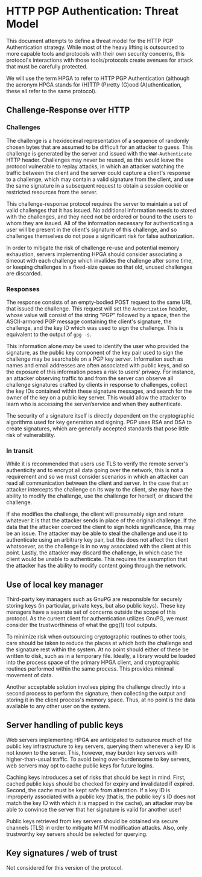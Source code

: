 # HTTP PGP Authentication: Threat Model

This document attempts to define a threat model for the HTTP PGP Authentication
strategy. While most of the heavy lifting is outsourced to more capable tools
and protocols with their own security concerns, this protocol's interactions
with those tools/protocols create avenues for attack that must be carefully
protected.

We will use the term HPGA to refer to HTTP PGP Authentication (although the
acronym HPGA stands for (H)TTP (P)retty (G)ood (A)uthentication, these all
refer to the same protocol).

## Challenge-Response over HTTP

### Challenges

The challenge is a hexidecimal representation of a sequence of randomly chosen
bytes that are assumed to be difficult for an attacker to guess. This challenge
is generated by the server and issued with the `WWW-Authenticate` HTTP header.
Challenges may never be reused, as this would leave the protocol vulnerable to
replay attacks, in which an attacker watching the traffic between the client
and the server could capture a client's response to a challenge, which may
contain a valid signature from the client, and use the same signature in a
subsequent request to obtain a session cookie or restricted resources from the
server.

This challenge-response protocol requires the server to maintain a set of
valid challenges that it has issued. No additional information needs to stored
with the challenges, and they need not be ordered or bound to the users to whom
they are issued. All of the information necessary for authenticating a user
will be present in the client's signature of this challenge, and so challenges
themselves do not pose a significant risk for false authorization.

In order to mitigate the risk of challenge re-use and potential memory
exhaustion, servers implementing HPGA should consider associating a timeout
with each challenge which invalides the challenge after some time, or keeping
challenges in a fixed-size queue so that old, unused challenges are discarded.

### Responses

The response consists of an empty-bodied POST request to the same URL that
issued the challenge. This request will set the `Authorization` header, whose
value will consist of the string "PGP" followed by a space, then the
ASCII-armored PGP message containing the client's signature, the challenge, and
the key ID which was used to sign the challenge. This is equivalent to the
output of `gpg -s`.

This information alone _may_ be used to identify the user
who provided the signature, as the public key component of the key pair used to
sign the challenge may be searchable on a PGP key server. Information such as
names and email addresses are often associated with public keys, and so the
exposure of this information poses a risk to users' privacy. For instance, an
attacker observing traffic to and from the server can observe all challenge
signatures crafted by clients in response to challenges, collect the key IDs
contained within these signature messages, and search for the owner of the key
on a public key server. This would allow the attacker to learn who is accessing
the server/service and when they authenticate.

The security of a signature itself is directly dependent on the cryptographic
algorithms used for key generation and signing. PGP uses RSA and DSA to create
signatures, which are generally accepted standards that pose little risk of
vulnerability.

### In transit

While it is recommended that users use TLS to verify the remote server's
authenticity and to encrypt all data going over the network, this is not a
requirement and so we must consider scenarios in which an attacker can read all
communication between the client and server. In the case that an attacker
intercepts the challenge on its way to the client, she may have the ability to
modify the challenge, use the challenge for herself, or discard the challenge.

If she modifies the challenge, the client will presumably sign and return
whatever it is that the attacker sends in place of the original challenge. If
the data that the attacker coerced the client to sign holds significance, this
may be an issue. The attacker may be able to steal the challenge and use it to
authenticate using an arbitrary key pair, but this does not affect the client
whatsoever, as the challenge is in no way associated with the client at this
point. Lastly, the attacker may discard the challenge, in which case the client
would be unable to authenticate. This requires the assumption that the attacker
has the ability to modify content going through the network.

## Use of local key manager

Third-party key managers such as GnuPG are responsible for securely storing
keys (in particular, private keys, but also public keys). These key managers
have a separate set of concerns outside the scope of this protocol. As the
current client for authentication utilizes GnuPG, we must consider the
trustworthiness of what the gpg(1) tool outputs.

To minimize risk when outsourcing cryptographic routines to other tools, care
should be taken to reduce the places at which both the challenge and the
signature rest within the system. At no point should either of these be written
to disk, such as in a temporary file. Ideally, a library would be loaded into
the process space of the primary HPGA client, and cryptographic routines
performed within the same process. This provides minimal movement of data.

Another acceptable solution involves piping the challenge directly into a
second process to perform the signature, then collecting the output and storing
it in the client process's memory space. Thus, at no point is the data
available to any other user on the system.

## Server handling of public keys

Web servers implementing HPGA are anticipated to outsource much of the public
key infrastructure to key servers, querying them whenever a key ID is not known
to the server. This, however, may burden key servers with higher-than-usual
traffic. To avoid being over-burdensome to key servers, web servers may opt to
cache public keys for future logins.

Caching keys introduces a set of risks that should be kept in mind. First,
cached public keys should be checked for expiry and invalidated if expired.
Second, the cache must be kept safe from alteration. If a key ID is improperly
associated with a public key (that is, the public key's ID does not match the
key ID with which it is mapped in the cache), an attacker may be able to
convince the server that her signature is valid for another user!

Public keys retrieved from key servers should be obtained via secure channels
(TLS) in order to mitigate MITM modification attacks. Also, only trustworthy
key servers should be selected for querying.

## Key signatures / web of trust

Not considered for this version of the protocol.

